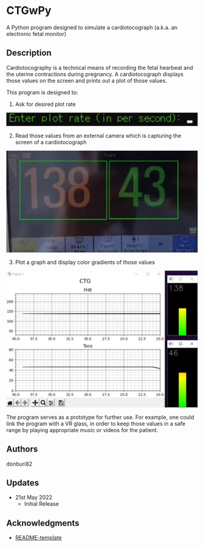 # CTGwPy

A Python program designed to simulate a cardiotocograph (a.k.a. an electronic fetal monitor)

## Description

Cardiotocography is a technical means of recording the fetal hearbeat and the uterine contractions during pregnancy. A cardiotocograph displays those values on the screen and prints out a plot of those values.

This program is designed to:
1) Ask for desired plot rate

![rate](./screenshots/rate.png)

2) Read those values from an external camera which is capturing the screen of a cardiotocograph

![roi](./screenshots/roi.png)

3) Plot a graph and display color gradients of those values

![plot](./screenshots/plot.png)


The program serves as a prototype for further use. For example, one could link the program with a VR glass, in order to keep those values in a safe range by playing appropriate music or videos for the patient.

## Authors

donburi82

## Updates

* 21st May 2022
    * Initial Release

## Acknowledgments

* [README-template](https://gist.github.com/DomPizzie/7a5ff55ffa9081f2de27c315f5018afc)

